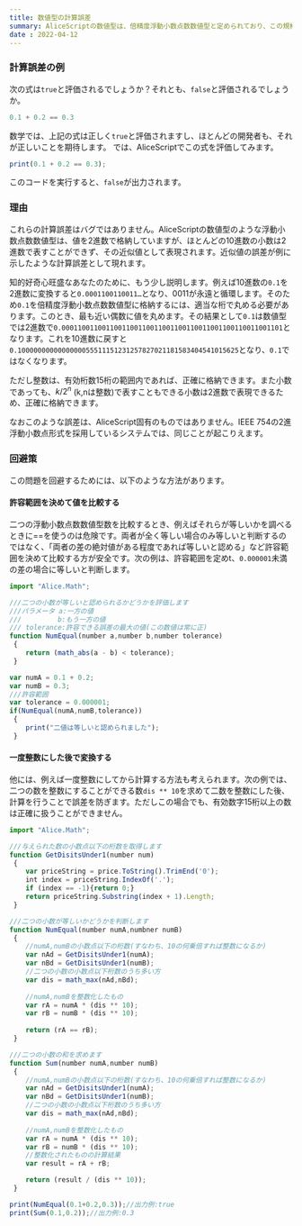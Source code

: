 ```yaml
---
title: 数値型の計算誤差
summary: AliceScriptの数値型は、倍精度浮動小数点数数値型と定められており、この規格はIEEE754として標準化されています。 しかしこの数値型で小数の計算をしているとき、その計算結果が期待通りでないことがあります。この記事では、その理由について説明します。
date : 2022-04-12
---
```


### 計算誤差の例
次の式は`true`と評価されるでしょうか？それとも、`false`と評価されるでしょうか。
```js
0.1 + 0.2 == 0.3
```
数学では、上記の式は正しく`true`と評価されますし、ほとんどの開発者も、それが正しいことを期待します。 では、AliceScriptでこの式を評価してみます。

```js
print(0.1 + 0.2 == 0.3);
```
このコードを実行すると、`false`が出力されます。

### 理由
これらの計算誤差はバグではありません。AliceScriptの数値型のような浮動小数点数数値型は、値を2進数で格納していますが、ほとんどの10進数の小数は2進数で表すことができず、その近似値として表現されます。近似値の誤差が例に示したような計算誤差として現れます。

知的好奇心旺盛なあなたのために、もう少し説明します。例えば10進数の`0.1`を2進数に変換すると`0.0001100110011…`となり、0011が永遠と循環します。そのため`0.1`を倍精度浮動小数点数数値型に格納するには、適当な桁で丸める必要があります。このとき、最も近い偶数に値を丸めます。その結果として`0.1`は数値型では2進数で`0.0001100110011001100110011001100110011001100110011001101`となります。これを10進数に戻すと`0.1000000000000000055511151231257827021181583404541015625`となり、`0.1`ではなくなります。

ただし整数は、有効桁数15桁の範囲内であれば、正確に格納できます。また小数であっても、$k/2^n$ (k,nは整数)で表すこともできる小数は2進数で表現できるため、正確に格納できます。

なおこのような誤差は、AliceScript固有のものではありません。IEEE 754の2進浮動小数点形式を採用しているシステムでは、同じことが起こりえます。

### 回避策
この問題を回避するためには、以下のような方法があります。
#### 許容範囲を決めて値を比較する
二つの浮動小数点数数値型数を比較するとき、例えばそれらが等しいかを調べるときに==を使うのは危険です。両者が全く等しい場合のみ等しいと判断するのではなく、「両者の差の絶対値がある程度であれば等しいと認める」など許容範囲を決めて比較する方が安全です。次の例は、許容範囲を定めt、`0.000001`未満の差の場合に等しいと判断します。

```js
import "Alice.Math";

///二つの小数が等しいと認められるかどうかを評価します
///パラメータ a:一方の値
///         b:もう一方の値
/// tolerance:許容できる誤差の最大の値(この数値は常に正)     
function NumEqual(number a,number b,number tolerance)
 {
    return (math_abs(a - b) < tolerance);
 }

var numA = 0.1 + 0.2;
var numB = 0.3;
///許容範囲
var tolerance = 0.000001;
if(NumEqual(numA,numB,tolerance))
 {
    print("二値は等しいと認められました");
 }
```


#### 一度整数にした後で変換する
他には、例えば一度整数にしてから計算する方法も考えられます。次の例では、二つの数を整数にすることができる数`dis ** 10`を求めて二数を整数にした後、計算を行うことで誤差を防ぎます。ただしこの場合でも、有効数字15桁以上の数は正確に扱うことができません。

```js
import "Alice.Math";

///与えられた数の小数点以下の桁数を取得します
function GetDisitsUnder1(number num)
 {
    var priceString = price.ToString().TrimEnd('0');
    int index = priceString.IndexOf('.');
    if (index == -1){return 0;}
    return priceString.Substring(index + 1).Length;
 }

///二つの小数が等しいかどうかを判断します
function NumEqual(number numA,numbner numB)
 {
    //numA,numBの小数点以下の桁数(すなわち、10の何乗倍すれば整数になるか)
    var nAd = GetDisitsUnder1(numA);
    var nBd = GetDisitsUnder1(numB);
    //二つの小数の小数点以下桁数のうち多い方
    var dis = math_max(nAd,nBd);
    
    //numA,numBを整数化したもの
    var rA = numA * (dis ** 10);
    var rB = numB * (dis ** 10);
    
    return (rA == rB);
 }

///二つの小数の和を求めます
function Sum(number numA,number numB)
 {
    //numA,numBの小数点以下の桁数(すなわち、10の何乗倍すれば整数になるか)
    var nAd = GetDisitsUnder1(numA);
    var nBd = GetDisitsUnder1(numB);
    //二つの小数の小数点以下桁数のうち多い方
    var dis = math_max(nAd,nBd);
    
    //numA,numBを整数化したもの
    var rA = numA * (dis ** 10);
    var rB = numB * (dis ** 10);
    //整数化されたものの計算結果
    var result = rA + rB;

    return (result / (dis ** 10));
 }

print(NumEqual(0.1+0.2,0.3));//出力例:true
print(Sum(0.1,0.2));//出力例:0.3
```